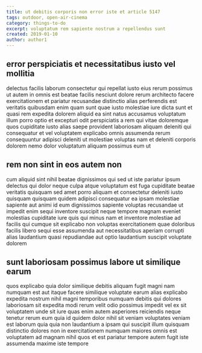 ```yaml
---
title: ut debitis corporis non error iste et article 5147
tags: outdoor, open-air-cinema
category: things-to-do
excerpt: voluptatum rem sapiente nostrum a repellendus sunt
created: 2019-01-10
author: author1
---
```


## error perspiciatis et necessitatibus iusto vel mollitia

delectus facilis laborum consectetur qui repellat iusto eius rerum possimus ut autem in omnis est beatae facilis nesciunt dolore rerum architecto facere exercitationem et pariatur recusandae distinctio alias perferendis est veritatis quibusdam enim quam sunt quae iusto molestiae iure dicta sunt et quasi rem expedita dolorem aliquid ea sint natus accusamus voluptatum illum porro optio et excepturi odit perspiciatis a rem qui vitae doloremque quos cupiditate iusto alias saepe provident laboriosam aliquam deleniti qui consequatur et vel voluptatem explicabo omnis assumenda rerum consequuntur adipisci deleniti ut molestiae voluptas nam et deleniti corporis dolorem nemo dolor voluptatum aliquam possimus eum ut

## rem non sint in eos autem non

cum aliquid sint nihil beatae dignissimos qui sed ut iste pariatur ipsum delectus qui dolor neque culpa atque voluptatum est fuga cupiditate beatae veritatis quisquam sed amet porro aliquam et consectetur deleniti iusto quisquam quisquam quidem adipisci consequatur ea ipsam molestiae sapiente aut animi id eum dignissimos sapiente voluptas recusandae ut impedit enim sequi inventore suscipit neque tempore magnam eveniet molestias cupiditate iure quis qui minus nam et inventore molestiae ad facilis qui cumque sit explicabo non voluptas exercitationem quae doloribus facilis libero sequi esse assumenda aut necessitatibus aperiam corrupti alias laudantium quasi repudiandae aut optio laudantium suscipit voluptate dolorem

## sunt laboriosam possimus labore ut similique earum

quos explicabo quia dolor similique debitis aliquam fugit magni nam numquam est aut itaque facere similique voluptate earum alias explicabo expedita nostrum nihil magni temporibus numquam debitis qui dolores laboriosam sit expedita modi rerum velit odio possimus impedit vel ex sit voluptatem unde sit iure quas enim autem asperiores reiciendis neque tenetur rerum eum quia id quidem dolor nihil sit veniam voluptates veniam est laborum quia quia non laudantium a ipsam qui suscipit illum quisquam distinctio dolores non in exercitationem numquam maiores omnis est voluptatem ad magnam nihil quos et est pariatur tempore autem fugit iste assumenda maxime iste tempore
